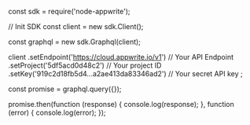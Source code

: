 const sdk = require('node-appwrite');

// Init SDK
const client = new sdk.Client();

const graphql = new sdk.Graphql(client);

client
    .setEndpoint('https://cloud.appwrite.io/v1') // Your API Endpoint
    .setProject('5df5acd0d48c2') // Your project ID
    .setKey('919c2d18fb5d4...a2ae413da83346ad2') // Your secret API key
;

const promise = graphql.query({});

promise.then(function (response) {
    console.log(response);
}, function (error) {
    console.log(error);
});